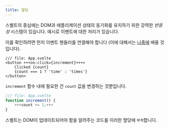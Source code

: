 ```yaml
---
title: 할당
---
```


스벨트의 중심에는 DOM과 애플리케이션 상태의 동기화를 유지하기 위한 강력한 _반응성_ 시스템이 있습니다. 예시로 이벤트에 대한 처리가 있습니다.

이를 확인하려면 먼저 이벤트 핸들러를 연결해야 합니다 (이에 대해서는 [나중에](/tutorial/dom-events) 배울 것입니다).

```svelte
/// file: App.svelte
<button +++on:click={increment}+++>
	Clicked {count}
	{count === 1 ? 'time' : 'times'}
</button>
```

`increment` 함수 내에 필요한 건 `count` 값을 변경하는 것뿐입니다.

```js
/// file: App.svelte
function increment() {
	+++count += 1;+++
}
```

스벨트는 DOM이 업데이트되어야 함을 알려주는 코드를 이러한 할당에 `부착`합니다.
